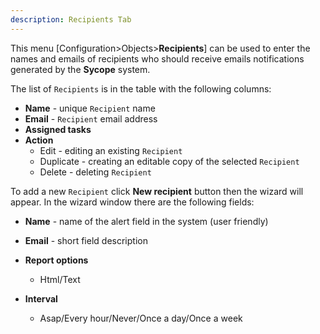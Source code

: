 ```yaml
---
description: Recipients Tab
---
```


This menu [Configuration>Objects>**Recipients**] can be used to enter the names and emails of recipients who should receive emails notifications generated by the **Sycope** system.

The list of `Recipients`  is in the table with the following columns:

- **Name** - unique `Recipient`  name
- **Email** -  `Recipient` email address 
- **Assigned tasks**
- **Action**
  - Edit - editing an existing  `Recipient`
  - Duplicate - creating an editable copy of the selected  `Recipient`
  - Delete - deleting   `Recipient`

To add a new `Recipient` click **New recipient** button then the wizard will appear. In the wizard window there are the following fields:

- **Name** - name of the alert field in the system (user friendly)

- **Email** - short field description

- **Report options**

  - Html/Text

- **Interval**

  - Asap/Every hour/Never/Once a day/Once a week

  

  
